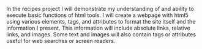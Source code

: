 In the recipes project I will demonstrate my understanding of and ability to execute basic functions of html tools.
I will create a webpage with html5 using various elements, tags, and attributes to format the site itself and the information I present.
This information will include absolute links, relative links, and images. Some text and images will also contain tags or attributes useful for web searches or screen readers.